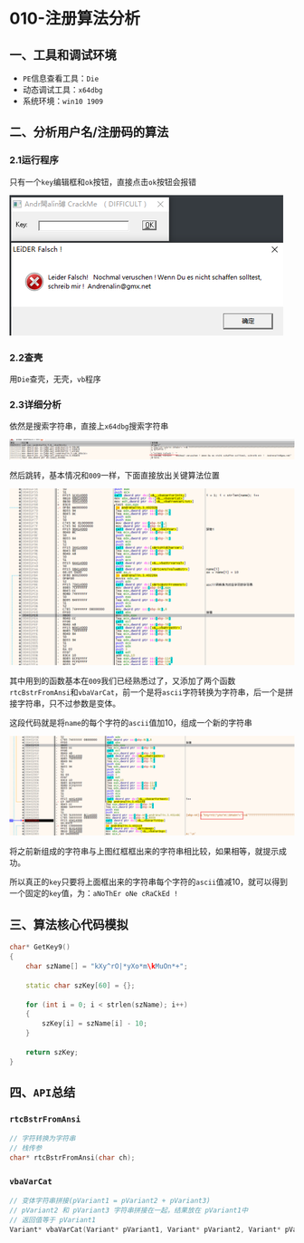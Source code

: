 # 010-注册算法分析

## 一、工具和调试环境

- `PE`信息查看工具：`Die`
- 动态调试工具：`x64dbg`
- 系统环境：`win10 1909`

## 二、分析用户名/注册码的算法

### 2.1运行程序

只有一个`key`编辑框和`ok`按钮，直接点击`ok`按钮会报错

![image-20230210132332341](assets/010-01.png)

### 2.2查壳

用`Die`查壳，无壳，`vb`程序

### 2.3详细分析

依然是搜索字符串，直接上`x64dbg`搜索字符串

![image-20230210132533557](assets/010-02.png)

然后跳转，基本情况和`009`一样，下面直接放出关键算法位置

![image-20230210133010698](assets/010-03.png)

其中用到的函数基本在`009`我们已经熟悉过了，又添加了两个函数`rtcBstrFromAnsi`和`vbaVarCat`，前一个是将`ascii`字符转换为字符串，后一个是拼接字符串，只不过参数是变体。

这段代码就是将`name`的每个字符的`ascii`值加10，组成一个新的字符串

![image-20230210133052811](assets/010-04.png)

将之前新组成的字符串与上图红框框出来的字符串相比较，如果相等，就提示成功。

所以真正的`key`只要将上面框出来的字符串每个字符的`ascii`值减10，就可以得到一个固定的`key`值，为：`aNoThEr oNe cRaCkEd !`

## 三、算法核心代码模拟

```C++
char* GetKey9()
{
	char szName[] = "kXy^rO|*yXo*m\kMuOn*+";

	static char szKey[60] = {};

	for (int i = 0; i < strlen(szName); i++)
	{
		szKey[i] = szName[i] - 10;
	}

	return szKey;
}
```

## 四、`API`总结

### `rtcBstrFromAnsi`

```c++
// 字符转换为字符串
// 栈传参
char* rtcBstrFromAnsi(char ch);
```

### `vbaVarCat`

```c++
// 变体字符串拼接(pVariant1 = pVariant2 + pVariant3)
// pVariant2 和 pVariant3 字符串拼接在一起，结果放在 pVariant1中
// 返回值等于 pVariant1
Variant* vbaVarCat(Variant* pVariant1, Variant* pVariant2, Variant* pVariant3);
```

